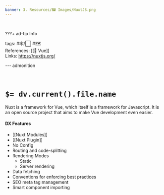 ```yaml
---
banner: 3. Resources/🖼️ Images/NuxtJS.png
---
```


<br>

???+ ad-tip Info

tags: #🕸️/⬜ #🗺️  
References: [[💚 Vue]]  
Links: https://nuxtjs.org/

--- admonition

<br>

# `$= dv.current().file.name`

Nuxt is a framework for Vue, which itself is a framework for Javascript. It is an open source project that aims to make Vue development even easier.

#### DX Features

- [[Nuxt Modules]]
- [[Nuxt Plugin]]
- No Config
- Routing and code-splitting
- Rendering Modes
  - Static
  - Server rendering
- Data fetching
- Conventions for enforcing best practices
- SEO meta tag management
- Smart component importing
